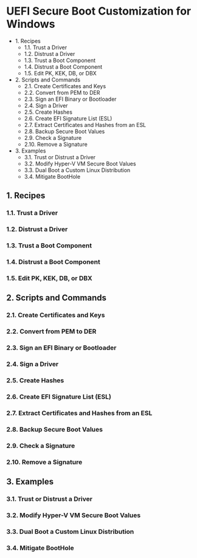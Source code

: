 # UEFI Secure Boot Customization for Windows
- 1\. Recipes
  - 1.1. Trust a Driver
  - 1.2. Distrust a Driver
  - 1.3. Trust a Boot Component
  - 1.4. Distrust a Boot Component
  - 1.5. Edit PK, KEK, DB, or DBX
- 2\. Scripts and Commands
	- 2.1. Create Certificates and Keys
	- 2.2. Convert from PEM to DER
	- 2.3. Sign an EFI Binary or Bootloader
	- 2.4. Sign a Driver
	- 2.5. Create Hashes
	- 2.6. Create EFI Signature List (ESL)
	- 2.7. Extract Certificates and Hashes from an ESL
	- 2.8. Backup Secure Boot Values
	- 2.9. Check a Signature
	- 2.10. Remove a Signature
- 3\. Examples
  - 3.1. Trust or Distrust a Driver
  - 3.2. Modify Hyper-V VM Secure Boot Values
  - 3.3. Dual Boot a Custom Linux Distribution
  - 3.4. Mitigate BootHole
  
## 1\. Recipes
### 1.1. Trust a Driver
### 1.2. Distrust a Driver
### 1.3. Trust a Boot Component
### 1.4. Distrust a Boot Component
### 1.5. Edit PK, KEK, DB, or DBX
## 2\. Scripts and Commands
### 2.1. Create Certificates and Keys
### 2.2. Convert from PEM to DER
### 2.3. Sign an EFI Binary or Bootloader
### 2.4. Sign a Driver
### 2.5. Create Hashes
### 2.6. Create EFI Signature List (ESL)
### 2.7. Extract Certificates and Hashes from an ESL
### 2.8. Backup Secure Boot Values
### 2.9. Check a Signature
### 2.10. Remove a Signature
## 3\. Examples
### 3.1. Trust or Distrust a Driver
### 3.2. Modify Hyper-V VM Secure Boot Values
### 3.3. Dual Boot a Custom Linux Distribution
### 3.4. Mitigate BootHole

